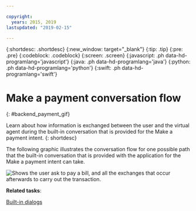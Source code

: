 ```yaml
---

copyright:
  years: 2015, 2019
lastupdated: "2019-02-15"

---
```


{:shortdesc: .shortdesc}
{:new_window: target="_blank"}
{:tip: .tip}
{:pre: .pre}
{:codeblock: .codeblock}
{:screen: .screen}
{:javascript: .ph data-hd-programlang='javascript'}
{:java: .ph data-hd-programlang='java'}
{:python: .ph data-hd-programlang='python'}
{:swift: .ph data-hd-programlang='swift'}

# Make a payment conversation flow
{: #backend_payment_gif}

Learn about how information is exchanged between the user and the virtual agent during the built-in conversation that is provided for the Make a payment intent.
{: shortdesc}

The following graphic illustrates the conversation flow for one possible path that the built-in conversation that is provided with the application for the Make a payment intent can take.

![Shows the user ask to pay a bill, and all the exchanges that occur afterwards to carry out the transaction.](images/payment-flow.gif)

**Related tasks**:

[Built-in dialogs](/docs/services/virtual-agent/configure.html#make-a-payment)
